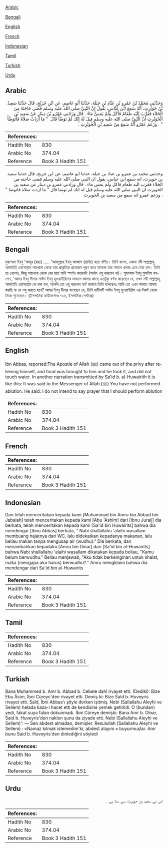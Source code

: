 [Arabic](#arabic)

[Bengali](#bengali)

[English](#english)

[French](#french)

[Indonesian](#indonesian)

[Tamil](#tamil)

[Turkish](#turkish)

[Urdu](#urdu)

## Arabic


<div dir="rtl" lang="ar" style={{fontSize:'larger',backgroundColor:'#f8f9fa',padding:20}}>
وَحَدَّثَنِي مُحَمَّدُ بْنُ عَمْرِو بْنِ عَبَّادِ بْنِ جَبَلَةَ، حَدَّثَنَا أَبُو عَاصِمٍ، عَنِ ابْنِ جُرَيْجٍ، قَالَ حَدَّثَنَا سَعِيدُ بْنُ حُوَيْرِثٍ، أَنَّهُ سَمِعَ ابْنَ عَبَّاسٍ، يَقُولُ إِنَّ النَّبِيَّ صلى الله عليه وسلم قَضَى حَاجَتَهُ مِنَ الْخَلاَءِ فَقُرِّبَ إِلَيْهِ طَعَامٌ فَأَكَلَ وَلَمْ يَمَسَّ مَاءً ‏.‏ قَالَ وَزَادَنِي عَمْرُو بْنُ دِينَارٍ عَنْ سَعِيدِ بْنِ الْحُوَيْرِثِ أَنَّ النَّبِيَّ صلى الله عليه وسلم قِيلَ لَهُ إِنَّكَ لَمْ تَوَضَّأْ قَالَ ‏ "‏ مَا أَرَدْتُ صَلاَةً فَأَتَوَضَّأَ ‏"‏ ‏.‏ وَزَعَمَ عَمْرٌو أَنَّهُ سَمِعَ مِنْ سَعِيدِ بْنِ الْحُوَيْرِثِ ‏.‏
</div>
<div style={{backgroundColor:'#f8f9fa',padding:20, marginBottom: 10}}><table> <thead> <tr> <th>References:</th> <th></th> </tr> </thead> <tbody><tr><td>Hadith No</td><td>830</td></tr><tr><td>Arabic No</td><td>374.04</td></tr><tr><td>Reference</td><td>Book 3 Hadith 151</td></tr></tbody></table></div>


<div dir="rtl" lang="ar" style={{fontSize:'larger',backgroundColor:'#f8f9fa',padding:20}}>
وحدثني محمد بن عمرو بن عباد بن جبلة، حدثنا ابو عاصم، عن ابن جريج، قال حدثنا سعيد بن حويرث، انه سمع ابن عباس، يقول ان النبي صلى الله عليه وسلم قضى حاجته من الخلاء فقرب اليه طعام فاكل ولم يمس ماء . قال وزادني عمرو بن دينار عن سعيد بن الحويرث ان النبي صلى الله عليه وسلم قيل له انك لم توضا قال " ما اردت صلاة فاتوضا " . وزعم عمرو انه سمع من سعيد بن الحويرث
</div>
<div style={{backgroundColor:'#f8f9fa',padding:20, marginBottom: 10}}><table> <thead> <tr> <th>References:</th> <th></th> </tr> </thead> <tbody><tr><td>Hadith No</td><td>830</td></tr><tr><td>Arabic No</td><td>374.04</td></tr><tr><td>Reference</td><td>Book 3 Hadith 151</td></tr></tbody></table></div>

## Bengali


<div dir="ltr" lang="bn" style={{fontSize:'larger',backgroundColor:'#f8f9fa',padding:20}}>
মুহাম্মাদ ইবনু 'আমূর (রহঃ) ..... 'আবদুল্লাহ ইবনু আব্বাস (রাযিঃ) হতে বর্ণিত। তিনি বলেন, একদা নবী সাল্লাল্লাহু আলাইহি ওয়াসাল্লাম পায়খানা থেকে তার প্রাকৃতিক প্রয়োজন পূরণ করে আসলে তার সামনে খাবার এনে দেয়া হল। তিনি তা খেলেন, কিন্তু পায়খানা থেকে বের হয়ে পানি স্পর্শও করেননি (অর্থাৎ ওযু করলেন না)। মুহাম্মাদ ইবনু মুসলিম বললেন, 'আমর ইবনু দীনার সাঈদ ইবনু হুওয়াইরিসের মাধ্যমে আমার কাছে এতটুকু বর্ণনা করেছেন যে, তখন নবী সাল্লাল্লাহু আলাইহি ওয়াসাল্লাম কে বলা হল, আপনি তো ওযু করলেন না? জবাবে তিনি বলেছেনঃ আমি তো এখন সালাত আদায় করছি না যে ওযু করতে হবে? আমর ইবনু দীনার বলেছেন যে, তিনি হাদীসটি সাঈদ ইবনু হুওয়াইরিস এর নিকট থেকে নিজে শুনেছেন। (ইসলামিক ফাউন্ডেশনঃ ৭১৪, ইসলামিক সেন্টারঃ)
</div>
<div style={{backgroundColor:'#f8f9fa',padding:20, marginBottom: 10}}><table> <thead> <tr> <th>References:</th> <th></th> </tr> </thead> <tbody><tr><td>Hadith No</td><td>830</td></tr><tr><td>Arabic No</td><td>374.04</td></tr><tr><td>Reference</td><td>Book 3 Hadith 151</td></tr></tbody></table></div>

## English


<div dir="ltr" lang="en" style={{fontSize:'larger',backgroundColor:'#f8f9fa',padding:20}}>
Ibn Abbas, reported:The Apostle of Allah (ﷺ) came out of the privy after relieving himself, and food was brought to him and he took it, and did not touch water. In another narration transmitted by Sa'id b. al-Huwairith it is like this: It was said to the Messenger of Allah (ﷺ) You have not performed ablution. He said: I do not intend to say prayer that I should perform ablution
</div>
<div style={{backgroundColor:'#f8f9fa',padding:20, marginBottom: 10}}><table> <thead> <tr> <th>References:</th> <th></th> </tr> </thead> <tbody><tr><td>Hadith No</td><td>830</td></tr><tr><td>Arabic No</td><td>374.04</td></tr><tr><td>Reference</td><td>Book 3 Hadith 151</td></tr></tbody></table></div>

## French


<div dir="ltr" lang="fr" style={{fontSize:'larger',backgroundColor:'#f8f9fa',padding:20}}>

</div>
<div style={{backgroundColor:'#f8f9fa',padding:20, marginBottom: 10}}><table> <thead> <tr> <th>References:</th> <th></th> </tr> </thead> <tbody><tr><td>Hadith No</td><td>830</td></tr><tr><td>Arabic No</td><td>374.04</td></tr><tr><td>Reference</td><td>Book 3 Hadith 151</td></tr></tbody></table></div>

## Indonesian


<div dir="ltr" lang="id" style={{fontSize:'larger',backgroundColor:'#f8f9fa',padding:20}}>
Dan telah menceritakan kepada kami [Muhammad bin Amru bin Abbad bin Jabalah] telah menceritakan kepada kami [Abu 'Ashim] dari [Ibnu Juraij] dia berkata, telah menceritakan kepada kami [Sa'id bin Huwairits] bahwa dia mendengar [Ibnu Abbas] berkata, " Nabi shallallahu 'alaihi wasallam membuang hajatnya dari WC, lalu didekatkan kepadanya makanan, lalu beliau makan tanpa mengusap air (wudhu)." Dia berkata, dan menambahkan kepadaku [Amru bin Dinar] dari [Sa'id bin al-Huwairits] bahwa Nabi shallallahu 'alaihi wasallam dikatakan kepada beliau, "Kamu belum berwudhu." Beliau menjawab, "Aku tidak berkeinginan untuk shalat, maka (mengapa aku harus) berwudhu?." Amru mengklaim bahwa dia mendengar dari Sa'id bin al-Huwairits
</div>
<div style={{backgroundColor:'#f8f9fa',padding:20, marginBottom: 10}}><table> <thead> <tr> <th>References:</th> <th></th> </tr> </thead> <tbody><tr><td>Hadith No</td><td>830</td></tr><tr><td>Arabic No</td><td>374.04</td></tr><tr><td>Reference</td><td>Book 3 Hadith 151</td></tr></tbody></table></div>

## Tamil


<div dir="ltr" lang="ta" style={{fontSize:'larger',backgroundColor:'#f8f9fa',padding:20}}>

</div>
<div style={{backgroundColor:'#f8f9fa',padding:20, marginBottom: 10}}><table> <thead> <tr> <th>References:</th> <th></th> </tr> </thead> <tbody><tr><td>Hadith No</td><td>830</td></tr><tr><td>Arabic No</td><td>374.04</td></tr><tr><td>Reference</td><td>Book 3 Hadith 151</td></tr></tbody></table></div>

## Turkish


<div dir="ltr" lang="tr" style={{fontSize:'larger',backgroundColor:'#f8f9fa',padding:20}}>
Bana Muhammed b. Amr b. Abbad b. Cebele dahî rivayet etti. (Dediki): Bize Ebu Âsim, İbni Cüreyc'den rivayet etti. Demiş ki: Bize Saîd b. Huveyris rivayet etti. Saîd, İbni Abbas'ı şöyle derken işitmiş. Nebi (Sallallahu Aleyhi ve Sellem) helada kaza-i hacet etti de kendisine yemek getirildi. O (bundan) yedi, fakat suya falan dokunmadı. İbni Cüreye demişki: Bana Amr b. Dînar, Said b. Huveyris'den naklen şunu da ziyade etti. Nebi (Sallallahu Aleyhi ve Sellem)': — Sen abdest almadan, demişler. Resulullah (Sallallahu Aleyhi ve Sellem) : «Namaz kılmak istemedim'ki, abdest alayım.» buyurmuşlar. Amr bunu Said b. Huveyris'den dinlediğini söyledi
</div>
<div style={{backgroundColor:'#f8f9fa',padding:20, marginBottom: 10}}><table> <thead> <tr> <th>References:</th> <th></th> </tr> </thead> <tbody><tr><td>Hadith No</td><td>830</td></tr><tr><td>Arabic No</td><td>374.04</td></tr><tr><td>Reference</td><td>Book 3 Hadith 151</td></tr></tbody></table></div>

## Urdu


<div dir="rtl" lang="ur" style={{fontSize:'larger',backgroundColor:'#f8f9fa',padding:20}}>
اس نے سعید بن حویرث سے سنا ہے ۔
</div>
<div style={{backgroundColor:'#f8f9fa',padding:20, marginBottom: 10}}><table> <thead> <tr> <th>References:</th> <th></th> </tr> </thead> <tbody><tr><td>Hadith No</td><td>830</td></tr><tr><td>Arabic No</td><td>374.04</td></tr><tr><td>Reference</td><td>Book 3 Hadith 151</td></tr></tbody></table></div>